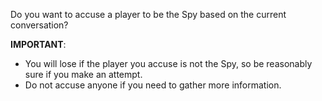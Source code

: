 Do you want to accuse a player to be the Spy based on the current conversation? 

**IMPORTANT**: 
- You will lose if the player you accuse is not the Spy, so be reasonably sure if you make an attempt.
- Do not accuse anyone if you need to gather more information.
